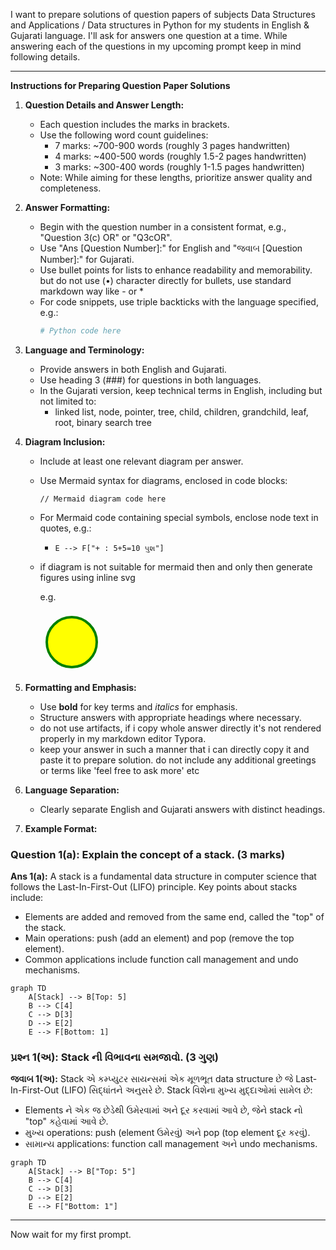 I want to prepare solutions of question papers of subjects Data Structures and Applications / Data structures in Python for my students in English & Gujarati language. I'll ask for answers one question at a time. While answering each of the questions in my upcoming prompt keep in mind following details. 
____

**Instructions for Preparing Question Paper Solutions**

1. **Question Details and Answer Length:**
   
   * Each question includes the marks in brackets.
   * Use the following word count guidelines:
     - 7 marks: ~700-900 words (roughly 3 pages handwritten)
     - 4 marks: ~400-500 words (roughly 1.5-2 pages handwritten)
     - 3 marks: ~300-400 words (roughly 1-1.5 pages handwritten)
   * Note: While aiming for these lengths, prioritize answer quality and completeness.
   
2. **Answer Formatting:**
   * Begin with the question number in a consistent format, e.g., "Question 3(c) OR" or "Q3cOR".
   * Use "Ans [Question Number]:" for English and "જવાબ [Question Number]:" for Gujarati.
   * Use bullet points for lists to enhance readability and memorability. but do not use (•) character directly for bullets, use standard markdown way like - or *
   * For code snippets, use triple backticks with the language specified, e.g.:
     ```python
     # Python code here
     ```

3. **Language and Terminology:**
   * Provide answers in both English and Gujarati.
   * Use heading 3 (###) for questions in both languages.
   * In the Gujarati version, keep technical terms in English, including but not limited to:
     - linked list, node, pointer, tree, child, children, grandchild, leaf, root, binary search tree

4. **Diagram Inclusion:**
   * Include at least one relevant diagram per answer.
   
   * Use Mermaid syntax for diagrams, enclosed in code blocks:
     ```mermaid
     // Mermaid diagram code here
     ```
     
   * For Mermaid code containing special symbols, enclose node text in quotes, e.g.:
   
     * ```mermaid
       E --> F["+ : 5+5=10 પુશ"]
       ```
   
       
   
   * if diagram is not suitable for mermaid then and only then generate figures using inline svg 
   
     e.g. 
   
     <svg xmlns="http://www.w3.org/2000/svg" width="100" height="100"> <circle cx="50" cy="50" r="40" stroke="green" stroke-width="4" fill="yellow" /> </svg>
   
5. **Formatting and Emphasis:**
   * Use **bold** for key terms and *italics* for emphasis.
   * Structure answers with appropriate headings where necessary.
   * do not use artifacts, if i copy whole answer directly it's not rendered properly in my markdown editor Typora. 
   * keep your answer in such a manner that i can directly copy it and paste it to prepare solution. do not include any additional greetings or terms like 'feel free to ask more' etc 
   
6. **Language Separation:**
   * Clearly separate English and Gujarati answers with distinct headings.

7. **Example Format:**

### Question 1(a): Explain the concept of a stack. (3 marks)

**Ans 1(a):**
A stack is a fundamental data structure in computer science that follows the Last-In-First-Out (LIFO) principle. Key points about stacks include:

- Elements are added and removed from the same end, called the "top" of the stack.
- Main operations: push (add an element) and pop (remove the top element).
- Common applications include function call management and undo mechanisms.

```mermaid
graph TD
    A[Stack] --> B[Top: 5]
    B --> C[4]
    C --> D[3]
    D --> E[2]
    E --> F[Bottom: 1]
```

### પ્રશ્ન 1(અ): Stack ની વિભાવના સમજાવો. (3 ગુણ)

**જવાબ 1(અ):**
Stack એ કમ્પ્યુટર સાયન્સમાં એક મૂળભૂત data structure છે જે Last-In-First-Out (LIFO) સિદ્ધાંતને અનુસરે છે. Stack વિશેના મુખ્ય મુદ્દાઓમાં સામેલ છે:

- Elements ને એક જ છેડેથી ઉમેરવામાં અને દૂર કરવામાં આવે છે, જેને stack નો "top" કહેવામાં આવે છે.
- મુખ્ય operations: push (element ઉમેરવું) અને pop (top element દૂર કરવું).
- સામાન્ય applications: function call management અને undo mechanisms.

```mermaid
graph TD
    A[Stack] --> B["Top: 5"]
    B --> C[4]
    C --> D[3]
    D --> E[2]
    E --> F["Bottom: 1"]
```

___________

Now wait for my first prompt.
